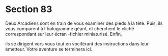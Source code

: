 # Section 83

Deux Arcadiens sont en train de vous examiner des pieds à la
tête. Puis, ils vous comparent à l'hologramme géant, et cherchent
le cliché correspondant sur leur écran -fichier miniaturisé. Enfin,

ils se dirigent vers vous tout en  vociférant des instructions dans
leur émetteur. Votre aventure se terminera ici.